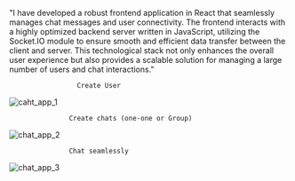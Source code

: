 "I have developed a robust frontend application in React that seamlessly manages chat messages and user connectivity. The frontend interacts with a highly optimized backend server written in JavaScript, utilizing the Socket.IO module to ensure smooth and efficient data transfer between the client and server. This technological stack not only enhances the overall user experience but also provides a scalable solution for managing a large number of users and chat interactions."

                     Create User
                     
![caht_app_1](https://user-images.githubusercontent.com/70231909/233132899-8769ff24-c5ed-4986-be88-6c0aea120e23.png)

                   Create chats (one-one or Group)
                   
![chat_app_2](https://user-images.githubusercontent.com/70231909/233133026-c97e43b7-d42b-4caa-b74a-50b1ee941213.png)


                   Chat seamlessly

![chat_app_3](https://user-images.githubusercontent.com/70231909/233133074-825a019c-f31a-4b26-b11f-2284ad3dedb7.png)

